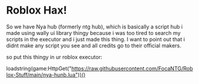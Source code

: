 # Roblox Hax!

So we have Nya hub (formerly ntg hub), which is basically a script hub i made using wally ui library thingy because i was too tired to search my scripts in the executor and i just made this thing. I want to point out that i didnt make any script you see and all credits go to their official makers.


so put this thingy in ur roblox executor:

loadstring(game:HttpGet("https://raw.githubusercontent.com/FocaNTG/Roblox-Stuff/main/nya-hunb.lua"))()

# 
